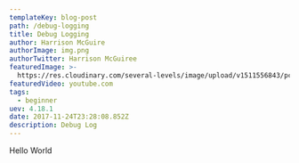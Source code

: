 ```yaml
---
templateKey: blog-post
path: /debug-logging
title: Debug Logging
author: Harrison McGuire
authorImage: img.png
authorTwitter: Harrison McGuiree
featuredImage: >-
  https://res.cloudinary.com/several-levels/image/upload/v1511556843/pc-setup_qawyye.jpg
featuredVideo: youtube.com
tags:
  - beginner
uev: 4.18.1
date: 2017-11-24T23:28:08.852Z
description: Debug Log
---
```

Hello World
